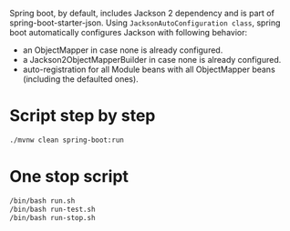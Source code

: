 Spring boot, by default, includes Jackson 2 dependency and is part of spring-boot-starter-json. Using `JacksonAutoConfiguration class`, spring boot automatically configures Jackson with following behavior:

- an ObjectMapper in case none is already configured.
- a Jackson2ObjectMapperBuilder in case none is already configured.
- auto-registration for all Module beans with all ObjectMapper beans (including the defaulted ones).

# Script step by step

```bash
./mvnw clean spring-boot:run
```

# One stop script
```bash
/bin/bash run.sh
/bin/bash run-test.sh
/bin/bash run-stop.sh
```
